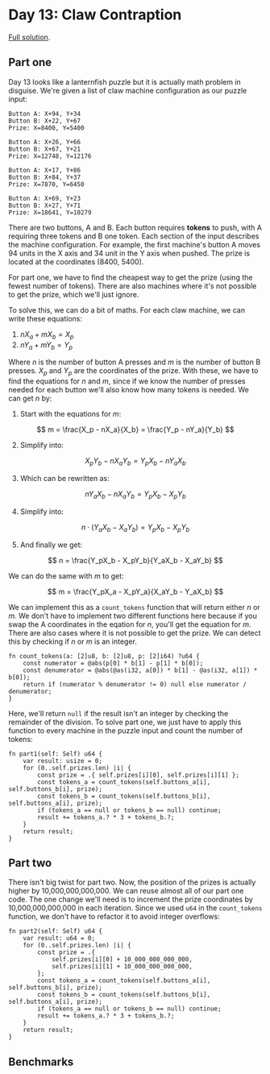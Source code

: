 # Day 13: Claw Contraption

[Full solution](../src/days/day13.zig).

## Part one

Day 13 looks like a lanternfish puzzle but it is actually math problem in disguise. We're given a list of claw machine configuration as our puzzle input:

```
Button A: X+94, Y+34
Button B: X+22, Y+67
Prize: X=8400, Y=5400

Button A: X+26, Y+66
Button B: X+67, Y+21
Prize: X=12748, Y=12176

Button A: X+17, Y+86
Button B: X+84, Y+37
Prize: X=7870, Y=6450

Button A: X+69, Y+23
Button B: X+27, Y+71
Prize: X=18641, Y=10279
```

There are two buttons, A and B. Each button requires **tokens** to push, with A requiring three tokens and B one token. Each section of the input describes the machine configuration. For example, the first machine's button A moves 94 units in the X axis and 34 unit in the Y axis when pushed. The prize is located at the coordinates (8400, 5400).

For part one, we have to find the cheapest way to get the prize (using the fewest number of tokens). There are also machines where it's not possible to get the prize, which we'll just ignore.

To solve this, we can do a bit of maths. For each claw machine, we can write these equations:

1. $nX_a + mX_b = X_p$
2. $nY_a + mY_b = Y_p$

Where $n$ is the number of button A presses and $m$ is the number of button B presses. $X_p$ and $Y_p$ are the coordinates of the prize. With these, we have to find the equations for $n$ and $m$, since if we know the number of presses needed for each button we'll also know how many tokens is needed. We can get $n$ by:

1. Start with the equations for $m$:

$$
m = \frac{X_p - nX_a}{X_b} = \frac{Y_p - nY_a}{Y_b}
$$

2. Simplify into:

$$
X_pY_b - nX_aY_b = Y_pX_b - nY_aX_b
$$

3. Which can be rewritten as:

$$
nY_aX_b - nX_aY_b = Y_pX_b - X_pY_b
$$

4. Simplify into:

$$
n \cdot (Y_aX_b - X_aY_b) = Y_pX_b - X_pY_b
$$

5. And finally we get:

$$
n = \frac{Y_pX_b - X_pY_b}{Y_aX_b - X_aY_b}
$$

We can do the same with $m$ to get:

$$
m = \frac{Y_pX_a - X_pY_a}{X_aY_b - Y_aX_b}
$$

We can implement this as a `count_tokens` function that will return either $n$ or $m$. We don't have to implement two different functions here because if you swap the A coordinates in the eqation for $n$, you'll get the equation for $m$. There are also cases where it is not possible to get the prize. We can detect this by checking if $n$ or $m$ is an integer.

```zig
fn count_tokens(a: [2]u8, b: [2]u8, p: [2]i64) ?u64 {
    const numerator = @abs(p[0] * b[1] - p[1] * b[0]);
    const denumerator = @abs(@as(i32, a[0]) * b[1] - @as(i32, a[1]) * b[0]);
    return if (numerator % denumerator != 0) null else numerator / denumerator;
}
```

Here, we'll return `null` if the result isn't an integer by checking the remainder of the division. To solve part one, we just have to apply this function to every machine in the puzzle input and count the number of tokens:

```zig
fn part1(self: Self) u64 {
    var result: usize = 0;
    for (0..self.prizes.len) |i| {
        const prize = .{ self.prizes[i][0], self.prizes[i][1] };
        const tokens_a = count_tokens(self.buttons_a[i], self.buttons_b[i], prize);
        const tokens_b = count_tokens(self.buttons_b[i], self.buttons_a[i], prize);
        if (tokens_a == null or tokens_b == null) continue;
        result += tokens_a.? * 3 + tokens_b.?;
    }
    return result;
}
```

## Part two

There isn't big twist for part two. Now, the position of the prizes is actually higher by 10,000,000,000,000. We can reuse almost all of our part one code. The one change we'll need is to increment the prize coordinates by 10,000,000,000,000 in each iteration. Since we used `u64` in the `count_tokens` function, we don't have to refactor it to avoid integer overflows:

```zig
fn part2(self: Self) u64 {
    var result: u64 = 0;
    for (0..self.prizes.len) |i| {
        const prize = .{
            self.prizes[i][0] + 10_000_000_000_000,
            self.prizes[i][1] + 10_000_000_000_000,
        };
        const tokens_a = count_tokens(self.buttons_a[i], self.buttons_b[i], prize);
        const tokens_b = count_tokens(self.buttons_b[i], self.buttons_a[i], prize);
        if (tokens_a == null or tokens_b == null) continue;
        result += tokens_a.? * 3 + tokens_b.?;
    }
    return result;
}
```

## Benchmarks
